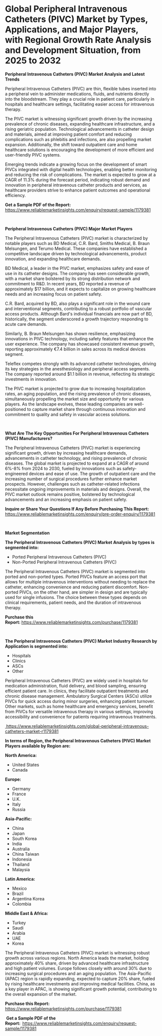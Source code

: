 <p><h1>Global Peripheral Intravenous Catheters (PIVC) Market by Types, Applications, and Major Players, with Regional Growth Rate Analysis and Development Situation, from 2025 to 2032</h1></p><p><strong>Peripheral Intravenous Catheters (PIVC) Market Analysis and Latest Trends</strong></p>
<p><p>Peripheral Intravenous Catheters (PIVC) are thin, flexible tubes inserted into a peripheral vein to administer medications, fluids, and nutrients directly into the bloodstream. They play a crucial role in patient care, particularly in hospitals and healthcare settings, facilitating easier access for intravenous therapy.</p><p>The PIVC market is witnessing significant growth driven by the increasing prevalence of chronic diseases, expanding healthcare infrastructure, and a rising geriatric population. Technological advancements in catheter design and materials, aimed at improving patient comfort and reducing complications such as phlebitis and infections, are also propelling market expansion. Additionally, the shift toward outpatient care and home healthcare solutions is encouraging the development of more efficient and user-friendly PIVC systems.</p><p>Emerging trends indicate a growing focus on the development of smart PIVCs integrated with digital health technologies, enabling better monitoring and reducing the risk of complications. The market is expected to grow at a CAGR of 11.3% during the forecast period, indicating robust demand and innovation in peripheral intravenous catheter products and services, as healthcare providers strive to enhance patient outcomes and operational efficiency.</p></p>
<p><strong>Get a Sample PDF of the Report:&nbsp;</strong> <a href="https://www.reliablemarketinsights.com/enquiry/request-sample/1179381?utm_campaign=3040&utm_medium=2&utm_source=Github&utm_content=ia&utm_term=14042025&utm_id=peripheral-intravenous-catheters-pivc">https://www.reliablemarketinsights.com/enquiry/request-sample/1179381</a></p>
<p>&nbsp;</p>
<p><strong>Peripheral Intravenous Catheters (PIVC) Major Market Players</strong></p>
<p><p>The Peripheral Intravenous Catheters (PIVC) market is characterized by notable players such as BD Medical, C.R. Bard, Smiths Medical, B. Braun Melsungen, and Terumo Medical. These companies have established a competitive landscape driven by technological advancements, product innovation, and expanding healthcare demands.</p><p>BD Medical, a leader in the PIVC market, emphasizes safety and ease of use in its catheter designs. The company has seen considerable growth, with a market share bolstered by its strong distribution network and commitment to R&D. In recent years, BD reported a revenue of approximately $17 billion, and it expects to capitalize on growing healthcare needs and an increasing focus on patient safety.</p><p>C.R. Bard, acquired by BD, also plays a significant role in the wound care and interventional segments, contributing to a robust portfolio of vascular access products. Although Bard's individual financials are now part of BD, historically, the segment underscored a growth trajectory responding to acute care demands.</p><p>Similarly, B. Braun Melsungen has shown resilience, emphasizing innovations in PIVC technology, including safety features that enhance the user experience. The company has showcased consistent revenue growth, reporting approximately €7.4 billion in sales across its medical devices segment.</p><p>Teleflex competes strongly with its advanced catheter technologies, driving its key strategies in the anesthesiology and peripheral access segments. The company reported around $1.1 billion in revenue, reflecting its strategic investments in innovation.</p><p>The PIVC market is projected to grow due to increasing hospitalization rates, an aging population, and the rising prevalence of chronic diseases, simultaneously propelling the market size and opportunity for various players. As the landscape evolves, these leading companies are well-positioned to capture market share through continuous innovation and commitment to quality and safety in vascular access solutions.</p></p>
<p>&nbsp;</p>
<p><strong>What Are The Key Opportunities For Peripheral Intravenous Catheters (PIVC) Manufacturers?</strong></p>
<p><p>The Peripheral Intravenous Catheters (PIVC) market is experiencing significant growth, driven by increasing healthcare demands, advancements in catheter technology, and rising prevalence of chronic diseases. The global market is projected to expand at a CAGR of around 6%-8% from 2024 to 2030, fueled by innovations such as safety-engineered devices and ease of use. The growth of outpatient care and the increasing number of surgical procedures further enhance market prospects. However, challenges such as catheter-related infections necessitate ongoing improvements in materials and designs. Overall, the PIVC market outlook remains positive, bolstered by technological advancements and an increasing emphasis on patient safety.</p></p>
<p><strong>Inquire or Share Your Questions If Any Before Purchasing This Report:</strong> <a href="https://www.reliablemarketinsights.com/enquiry/pre-order-enquiry/1179381?utm_campaign=3040&utm_medium=2&utm_source=Github&utm_content=ia&utm_term=14042025&utm_id=peripheral-intravenous-catheters-pivc">https://www.reliablemarketinsights.com/enquiry/pre-order-enquiry/1179381</a></p>
<p>&nbsp;</p>
<p><strong>Market Segmentation</strong></p>
<p><strong>The Peripheral Intravenous Catheters (PIVC) Market Analysis by types is segmented into:</strong></p>
<p><ul><li>Ported Peripheral Intravenous Catheters (PIVC)</li><li>Non-Ported Peripheral Intravenous Catheters (PIVC)</li></ul></p>
<p><p>The Peripheral Intravenous Catheters (PIVC) market is segmented into ported and non-ported types. Ported PIVCs feature an access port that allows for multiple intravenous interventions without needing to replace the catheter, enhancing convenience and reducing patient discomfort. Non-ported PIVCs, on the other hand, are simpler in design and are typically used for single infusions. The choice between these types depends on clinical requirements, patient needs, and the duration of intravenous therapy.</p></p>
<p><strong>Purchase this Report:&nbsp;</strong><a href="https://www.reliablemarketinsights.com/purchase/1179381?utm_campaign=3040&utm_medium=2&utm_source=Github&utm_content=ia&utm_term=14042025&utm_id=peripheral-intravenous-catheters-pivc">https://www.reliablemarketinsights.com/purchase/1179381</a></p>
<p>&nbsp;</p>
<p><strong>The Peripheral Intravenous Catheters (PIVC) Market Industry Research by Application is segmented into:</strong></p>
<p><ul><li>Hospitals</li><li>Clinics</li><li>ASCs</li><li>Other</li></ul></p>
<p><p>Peripheral Intravenous Catheters (PIVC) are widely used in hospitals for medication administration, fluid delivery, and blood sampling, ensuring efficient patient care. In clinics, they facilitate outpatient treatments and chronic disease management. Ambulatory Surgical Centers (ASCs) utilize PIVCs for quick access during minor surgeries, enhancing patient turnover. Other markets, such as home healthcare and emergency services, benefit from PIVCs for versatile intravenous therapy in various settings, improving accessibility and convenience for patients requiring intravenous treatments.</p></p>
<p><a href="https://www.reliablemarketinsights.com/global-peripheral-intravenous-catheters-market-r1179381?utm_campaign=3040&utm_medium=2&utm_source=Github&utm_content=ia&utm_term=14042025&utm_id=peripheral-intravenous-catheters-pivc">&nbsp;https://www.reliablemarketinsights.com/global-peripheral-intravenous-catheters-market-r1179381</a></p>
<p><strong>In terms of Region, the Peripheral Intravenous Catheters (PIVC) Market Players available by Region are:</strong></p>
<p>
    <p> <strong> North America: </strong>
        <ul>
            <li>United States</li>
            <li>Canada</li>
        </ul>
        </p> 
    <p> <strong> Europe: </strong>
        <ul>
            <li>Germany</li>
            <li>France</li>
            <li>U.K.</li>
            <li>Italy</li>
            <li>Russia</li>
        </ul>
        </p> 
    <p> <strong> Asia-Pacific: </strong>
        <ul>
            <li>China</li>
            <li>Japan</li>
            <li>South Korea</li>
            <li>India</li>
            <li>Australia</li>
            <li>China Taiwan</li>
            <li>Indonesia</li>
            <li>Thailand</li>
            <li>Malaysia</li>
        </ul>
        </p> 
    <p> <strong> Latin America: </strong>
        <ul>
            <li>Mexico</li>
            <li>Brazil</li>
            <li>Argentina Korea</li>
            <li>Colombia</li>
        </ul>
        </p> 
    <p> <strong> Middle East & Africa: </strong>
        <ul>
            <li>Turkey</li>
            <li>Saudi</li>
            <li>Arabia</li>
            <li>UAE</li>
            <li>Korea</li>
        </ul>
    </p>
    </p>
<p><p>The Peripheral Intravenous Catheters (PIVC) market is witnessing robust growth across various regions. North America leads the market, holding approximately 40% share, driven by advanced healthcare infrastructure and high patient volumes. Europe follows closely with around 30% due to increasing surgical procedures and an aging population. The Asia-Pacific (APAC) region is rapidly expanding, expected to capture 20% share, fueled by rising healthcare investments and improving medical facilities. China, as a key player in APAC, is showing significant growth potential, contributing to the overall expansion of the market.</p></p>
<p><strong>Purchase this Report: </strong><a href="https://www.reliablemarketinsights.com/purchase/1179381?utm_campaign=3040&utm_medium=2&utm_source=Github&utm_content=ia&utm_term=14042025&utm_id=peripheral-intravenous-catheters-pivc">https://www.reliablemarketinsights.com/purchase/1179381</a></p>
<p>&nbsp;<strong>Get a Sample PDF of the Report:&nbsp;&nbsp;</strong><a href="https://www.reliablemarketinsights.com/enquiry/request-sample/1179381?utm_campaign=3040&utm_medium=2&utm_source=Github&utm_content=ia&utm_term=14042025&utm_id=peripheral-intravenous-catheters-pivc">https://www.reliablemarketinsights.com/enquiry/request-sample/1179381</a></p>
<p><strong></strong></p>
<p><p></p><p></p><p></p></p>